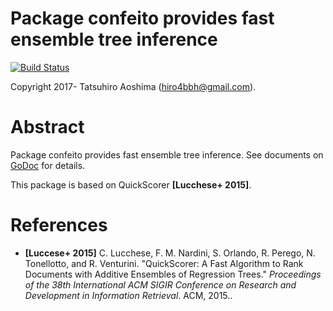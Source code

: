 # Package confeito provides fast ensemble tree inference
[![Build Status](https://travis-ci.org/hiro4bbh/confeito.svg?branch=master)](https://travis-ci.org/hiro4bbh/confeito)

Copyright 2017- Tatsuhiro Aoshima (hiro4bbh@gmail.com).

# Abstract
Package confeito provides fast ensemble tree inference.
See documents on [GoDoc](https://godoc.org/github.com/hiro4bbh/confeito) for details.

This package is based on QuickScorer __[Lucchese+ 2015]__.

# References
- __[Luccese+ 2015]__ C. Lucchese, F. M. Nardini, S. Orlando, R. Perego, N. Tonellotto, and R. Venturini. "QuickScorer: A Fast Algorithm to Rank Documents with Additive Ensembles of Regression Trees." _Proceedings of the 38th International ACM SIGIR Conference on Research and Development in Information Retrieval_. ACM, 2015..
